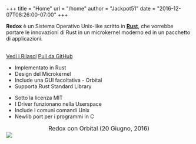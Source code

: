 +++
title = "Home"
url = "/home"
author = "Jackpot51"
date = "2016-12-07T08:26:00-07:00"
+++
<div class="row install-row">
  <div class="col-md-8">
    <p class="pitch">
      <b>Redox</b> è un Sistema Operativo Unix-like scritto in <a style="color: inherit;" href="https://www.rust-lang.org/"><b>Rust</b></a>,
      che vorrebbe portare le innovazioni di Rust in un microkernel moderno ed in un pacchetto di applicazioni.
    </p>
  </div>
  <div class="col-md-4 install-box">
    <br/>
    <a class="btn btn-primary" href="https://github.com/redox-os/redox/releases">Vedi i Rilasci</a>
    <a class="btn btn-default" href="https://github.com/redox-os/redox/">Pull da GitHub</a>
  </div>
</div>
<div class="row features">
  <div class="col-md-6">
    <ul class="laundry-list" style="margin-bottom: 0px;">
      <li>Implementato in Rust</li>
      <li>Design del Microkernel</li>
      <li>Include una GUI facoltativa - Orbital</li>
      <li>Supporta Rust Standard Library</li>
    </ul>
  </div>
  <div class="col-md-6">
    <ul class="laundry-list">
      <li>Sotto la licenza MIT</li>
      <li>I Driver funzionano nella Userspace</li>
      <li>Include i comuni comandi Unix</li>
      <li>Newlib port per i programmi in C</li>
    </ul>
  </div>
</div>
<div class="row features">
  <div class="col-sm-12">
    <div style="font-size: 16px; text-align: center;">
      Redox con Orbital (20 Giugno, 2016)
    </div>
    <a href="/img/screenshot.png">
      <img class="img-responsive" src="/img/screenshot.png"/>
    </a>
  </div>
</div>
